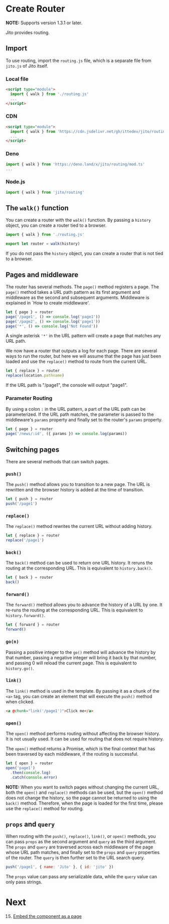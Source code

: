 # Create Router

**NOTE:** Supports version 1.3.1 or later.

Jito provides routing.

## Import

To use routing, import the `routing.js` file, which is a separate file from `jito.js` of Jito itself.

### Local file

```html
<script type="module">
  import { walk } from './routing.js'
  ...
</script>
```

### CDN

```html
<script type="module">
  import { walk } from 'https://cdn.jsdelivr.net/gh/ittedev/jito/routing.js'
  ...
</script>
```

### Deno
```ts
import { walk } from 'https://deno.land/x/jito/routing/mod.ts'
...
```

### Node.js
```ts
import { walk } from 'jito/routing'
```

## The `walk()` function

You can create a router with the `walk()` function. By passing a `history` object, you can create a router tied to a browser.

```js
import { walk } from './routing.js'

export let router = walk(history)
```

If you do not pass the `history` object, you can create a router that is not tied to a browser.

## Pages and middleware

The router has several methods. The `page()` method registers a page.
The `page()` method takes a URL path pattern as its first argument and middleware as the second and subsequent arguments. Middleware is explained in `How to create middleware'.

```js
let { page } = router
page('/page1', () => console.log('page1'))
page('/page2', () => console.log('page1'))
page('*', () => console.log('Not Found'))
```

A single asterisk `'*'` in the URL pattern will create a page that matches any URL path.

We now have a router that outputs a log for each page.
There are several ways to run the router, but here we will assume that the page has just been loaded and use the `replace()` method to route from the current URL.

```js
let { replace } = router
replace(location.pathname)
```

If the URL path is "/page1", the console will output "page1".

### Parameter Routing

By using a colon `:` in the URL pattern, a part of the URL path can be parameterized.
If the URL path matches, the parameter is passed to the middleware's `params` property and finally set to the router's `params` property.

```js
let { page } = router
page('/news/:id', ({ params }) => console.log(params))
```

## Switching pages

There are several methods that can switch pages.

### `push()`

The `push()` method allows you to transition to a new page. The URL is rewritten and the browser history is added at the time of transition.

```js
let { push } = router
push('/page1')
```

### `replace()`

The `replace()` method rewrites the current URL without adding history.

```js
let { replace } = router
replace('/page1')
```

### `back()`

The `back()` method can be used to return one URL history. It reruns the routing at the corresponding URL. This is equivalent to `history.back()`.

```js
let { back } = router
back()
```

### `forward()`

The `forward()` method allows you to advance the history of a URL by one. It re-runs the routing at the corresponding URL. This is equivalent to `history.forward()`.

```js
let { forward } = router
forward()
```

### `go(n)`

Passing a positive integer to the `go()` method will advance the history by that number, passing a negative integer will bring it back by that number, and passing 0 will reload the current page. This is equivalent to `history.go()`.


### `link()`

The `link()` method is used in the template. By passing it as a chunk of the `<a>` tag, you can create an element that will execute the `push()` method when clicked.

```html
<a @chunk="link('/page1')">Click me</a>
```

### `open()`

The `open()` method performs routing without affecting the browser history. It is not usually used.
It can be used for routing that does not require history.

The `open()` method returns a Promise, which is the final context that has been traversed by each middleware, if the routing is successful.

```js
let { open } = router
open('page1')
  .then(console.log)
  .catch(console.error)
```

**NOTE:** When you want to switch pages without changing the current URL, both the `open()` and `replace()` methods can be used, but the `open()` method does not change the history, so the page cannot be returned to using the `back()` method.
Therefore, when the page is loaded for the first time, please use the `replace()` method for routing.

## `props` and `query`

When routing with the `push()`, `replace()`, `link()`, or `open()` methods, you can pass `props` as the second argument and `query` as the third argument.
The `props` and `query` are traversed across each middleware of the page whose URL path matches, and finally set to the `props` and `query` properties of the router. The `query` is then further set to the URL search query.

```js
push('/page1', { name: 'Jito' }, { id: 'jito' })
```

The `props` value can pass any serializable data, while the `query` value can only pass strings.

# Next

15. [Embed the component as a page](./Embed_component.md)